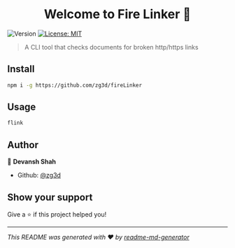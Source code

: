 <h1 align="center">Welcome to Fire Linker 👋</h1>
<p>
  <img alt="Version" src="https://img.shields.io/badge/version-0.1.0-blue.svg?cacheSeconds=2592000" />
  <a href="#" target="_blank">
    <img alt="License: MIT" src="https://img.shields.io/badge/License-MIT-yellow.svg" />
  </a>
</p>

> A CLI tool that checks documents for broken http/https links

## Install

```sh
npm i -g https://github.com/zg3d/fireLinker
```

## Usage

```sh
flink
```

## Author

👤 **Devansh Shah**

* Github: [@zg3d](https://github.com/zg3d)

## Show your support

Give a ⭐️ if this project helped you!

***
_This README was generated with ❤️ by [readme-md-generator](https://github.com/kefranabg/readme-md-generator)_